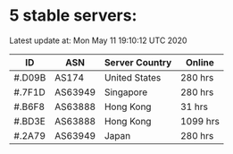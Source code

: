 # 5 stable servers:

Latest update at: Mon May 11 19:10:12 UTC 2020

| ID | ASN | Server Country | Online |
| -- | --- | -------------- | ------ |
| #.D09B | AS174 | United States | 280 hrs |
| #.7F1D | AS63949 | Singapore | 280 hrs |
| #.B6F8 | AS63888 | Hong Kong | 31 hrs |
| #.BD3E | AS63888 | Hong Kong | 1099 hrs |
| #.2A79 | AS63949 | Japan | 280 hrs |


